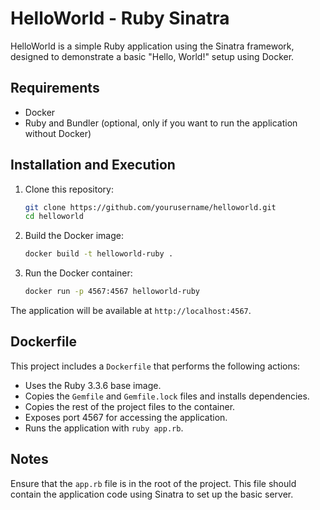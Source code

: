 # HelloWorld - Ruby Sinatra

HelloWorld is a simple Ruby application using the Sinatra framework, designed to demonstrate a basic "Hello, World!" setup using Docker.

## Requirements

- Docker
- Ruby and Bundler (optional, only if you want to run the application without Docker)

## Installation and Execution

1. Clone this repository:

    ```bash
    git clone https://github.com/yourusername/helloworld.git
    cd helloworld
    ```

2. Build the Docker image:

    ```bash
    docker build -t helloworld-ruby .
    ```

3. Run the Docker container:

    ```bash
    docker run -p 4567:4567 helloworld-ruby
    ```

The application will be available at `http://localhost:4567`.

## Dockerfile

This project includes a `Dockerfile` that performs the following actions:

- Uses the Ruby 3.3.6 base image.
- Copies the `Gemfile` and `Gemfile.lock` files and installs dependencies.
- Copies the rest of the project files to the container.
- Exposes port 4567 for accessing the application.
- Runs the application with `ruby app.rb`.

## Notes

Ensure that the `app.rb` file is in the root of the project. This file should contain the application code using Sinatra to set up the basic server.
